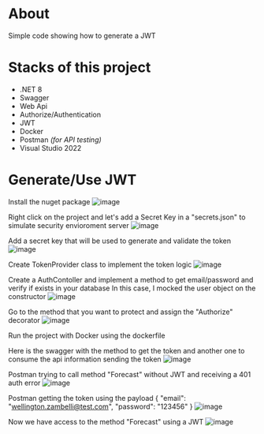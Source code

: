 # About
Simple code showing how to generate a JWT

# Stacks of this project
- .NET 8
- Swagger
- Web Api
- Authorize/Authentication
- JWT
- Docker
- Postman _(for API testing)_
- Visual Studio 2022

# Generate/Use JWT
Install the nuget package
![image](https://github.com/user-attachments/assets/107bc07d-15d7-4558-9a51-6df1907280a7)

Right click on the project and let's add a Secret Key in a "secrets.json" to simulate security envioroment server
![image](https://github.com/user-attachments/assets/f5a40f48-bd21-41ab-9e71-a533637428cf)

Add a secret key that will be used to generate and validate the token
![image](https://github.com/user-attachments/assets/5ce1690e-8050-4125-8fd4-7bcbbe3dc617)

Create TokenProvider class to implement the token logic
![image](https://github.com/user-attachments/assets/013bec87-cd86-4bb7-9502-b641515bfd00)

Create a AuthContoller and implement a method to get email/password and verify if exists in your database
In this case, I mocked the user object on the constructor 
![image](https://github.com/user-attachments/assets/3aec319d-4ab2-42d7-867f-d94fafa7191e)

Go to the method that you want to protect and assign the "Authorize" decorator
![image](https://github.com/user-attachments/assets/9da606aa-bf3a-4477-a61e-dff28c4cd654)

Run the project with Docker using the dockerfile

Here is the swagger with the method to get the token and another one to consume the api information sending the token
![image](https://github.com/user-attachments/assets/1e3aa6c6-9d64-4426-916f-e5ee2c990227)

Postman trying to call method "Forecast" without JWT and receiving a 401 auth error
![image](https://github.com/user-attachments/assets/fa9a81c2-abe4-4de7-9c5a-e1aaec81c9c0)

Postman getting the token using the payload
{
    "email": "wellington.zambelli@test.com",
    "password": "123456"
}
![image](https://github.com/user-attachments/assets/f0f00c0c-21ad-4a94-9e41-05ce5a675915)

Now we have access to the method "Forecast" using a JWT
![image](https://github.com/user-attachments/assets/93e857e5-0191-442e-a314-6baa61c05cb9)

